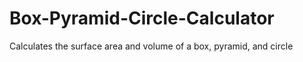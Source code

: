 # Box-Pyramid-Circle-Calculator
Calculates the surface area and volume of a box, pyramid, and circle
